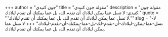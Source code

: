 +++
author = "جون كنيدي"
title = "مقولة جون كنيدي"
description = "مقولة جون كنيدي: لا تسل عما يمكن لبلادك أن تقدم لك، بل عما يمكنك أن تقدم لبلادك."
quote = '''لا تسل عما يمكن لبلادك أن تقدم لك، بل عما يمكنك أن تقدم لبلادك.''' 
slug = "لا-تسل-عما-يمكن-لبلادك-أن-تقدم-لك-بل-عما-يمكنك-أن-تقدم-لبلادك"
+++
لا تسل عما يمكن لبلادك أن تقدم لك، بل عما يمكنك أن تقدم لبلادك.
